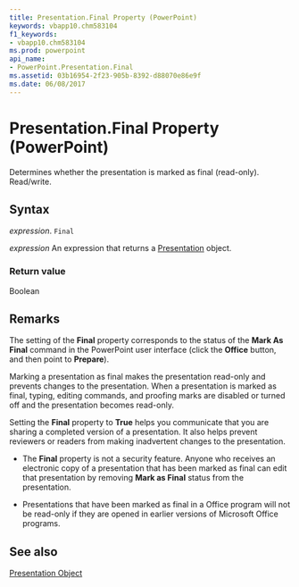 ```yaml
---
title: Presentation.Final Property (PowerPoint)
keywords: vbapp10.chm583104
f1_keywords:
- vbapp10.chm583104
ms.prod: powerpoint
api_name:
- PowerPoint.Presentation.Final
ms.assetid: 03b16954-2f23-905b-8392-d88070e86e9f
ms.date: 06/08/2017
---
```



# Presentation.Final Property (PowerPoint)

Determines whether the presentation is marked as final (read-only). Read/write.


## Syntax

 _expression_. `Final`

 _expression_ An expression that returns a [Presentation](./PowerPoint.Presentation.md) object.


### Return value

Boolean


## Remarks

The setting of the  **Final** property corresponds to the status of the **Mark As Final** command in the PowerPoint user interface (click the **Office** button, and then point to **Prepare**). 

Marking a presentation as final makes the presentation read-only and prevents changes to the presentation. When a presentation is marked as final, typing, editing commands, and proofing marks are disabled or turned off and the presentation becomes read-only.

 Setting the **Final** property to **True** helps you communicate that you are sharing a completed version of a presentation. It also helps prevent reviewers or readers from making inadvertent changes to the presentation.


- The  **Final** property is not a security feature. Anyone who receives an electronic copy of a presentation that has been marked as final can edit that presentation by removing **Mark as Final** status from the presentation.
    
- Presentations that have been marked as final in a Office program will not be read-only if they are opened in earlier versions of Microsoft Office programs.
    

## See also


[Presentation Object](PowerPoint.Presentation.md)

